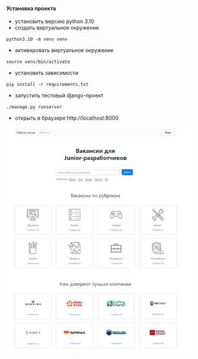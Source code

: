 #### Установка проекта

- установить версию python 3.10
- создать виртуальное окружение 
```shell script
python3.10 -m venv venv
```
- активировать виртуальное окружение
```shell script
source venv/bin/activate
```
- установить зависимости
```shell script
pip install -r requirements.txt
```
- запустить тестовый django-проект
```shell script
./manage.py runserver
```
- открыть в браузере http://localhost:8000 

![alt text](Screenshots/Main_page.PNG?raw=true)
